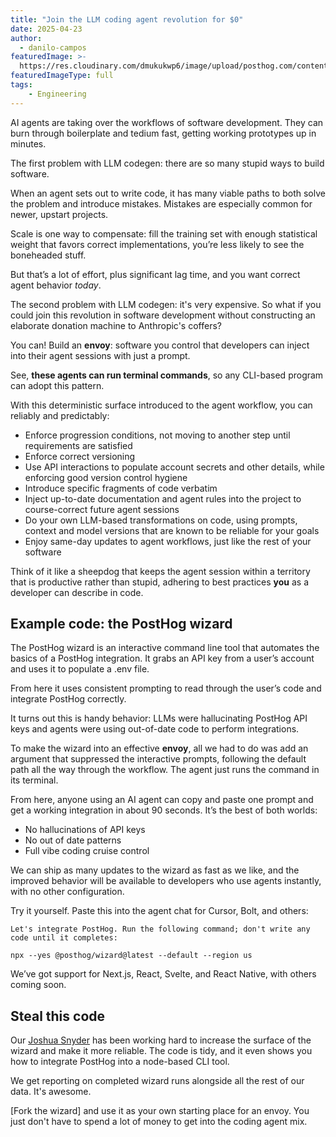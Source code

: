 ```yaml
---
title: "Join the LLM coding agent revolution for $0"
date: 2025-04-23
author:
  - danilo-campos
featuredImage: >-
  https://res.cloudinary.com/dmukukwp6/image/upload/posthog.com/contents/images/blog/posthog-engineering-blog.png
featuredImageType: full
tags:
    - Engineering
---
```


AI agents are taking over the workflows of software development. They can burn through boilerplate and tedium fast, getting working prototypes up in minutes.

The first problem with LLM codegen: there are so many stupid ways to build software.

When an agent sets out to write code, it has many viable paths to both solve the problem and introduce mistakes. Mistakes are especially common for newer, upstart projects.

Scale is one way to compensate: fill the training set with enough statistical weight that favors correct implementations, you’re less likely to see the boneheaded stuff.

But that’s a lot of effort, plus significant lag time, and you want correct agent behavior *today*.

The second problem with LLM codegen: it's very expensive. So what if you could join this revolution in software development without constructing an elaborate donation machine to Anthropic's coffers?

You can! Build an **envoy**: software you control that developers can inject into their agent sessions with just a prompt.

See, **these agents can run terminal commands**, so any CLI-based program can adopt this pattern.

With this deterministic surface introduced to the agent workflow, you can reliably and predictably:

- Enforce progression conditions, not moving to another step until requirements are satisfied  
- Enforce correct versioning
- Use API interactions to populate account secrets and other details, while enforcing good version control hygiene  
- Introduce specific fragments of code verbatim
- Inject up-to-date documentation and agent rules into the project to course-correct future agent sessions  
- Do your own LLM-based transformations on code, using prompts, context and model versions that are known to be reliable for your goals
- Enjoy same-day updates to agent workflows, just like the rest of your software

Think of it like a sheepdog that keeps the agent session within a territory that is productive rather than stupid, adhering to best practices **you** as a developer can describe in code.

## Example code: the PostHog wizard

The PostHog wizard is an interactive command line tool that automates the basics of a PostHog integration. It grabs an API key from a user’s account and uses it to populate a .env file.

From here it uses consistent prompting to read through the user’s code and integrate PostHog correctly.

It turns out this is handy behavior: LLMs were hallucinating PostHog API keys and agents were using out-of-date code to perform integrations.

To make the wizard into an effective **envoy**, all we had to do was add an argument that suppressed the interactive prompts, following the default path all the way through the workflow. The agent just runs the command in its terminal.

From here, anyone using an AI agent can copy and paste one prompt and get a working integration in about 90 seconds. It’s the best of both worlds:

- No hallucinations of API keys  
- No out of date patterns  
- Full vibe coding cruise control

We can ship as many updates to the wizard as fast as we like, and the improved behavior will be available to developers who use agents instantly, with no other configuration.

Try it yourself. Paste this into the agent chat for Cursor, Bolt, and others:

```Agent
Let's integrate PostHog. Run the following command; don't write any code until it completes:

npx --yes @posthog/wizard@latest --default --region us
```

We’ve got support for Next.js, React, Svelte, and React Native, with others coming soon.

## Steal this code

Our [Joshua Snyder](https://posthog.com/community/profiles/32497) has been working hard to increase the surface of the wizard and make it more reliable. The code is tidy, and it even shows you how to integrate PostHog into a node-based CLI tool.

We get reporting on completed wizard runs alongside all the rest of our data. It's awesome.

[Fork the wizard] and use it as your own starting place for an envoy. You just don't have to spend a lot of money to get into the coding agent mix. 